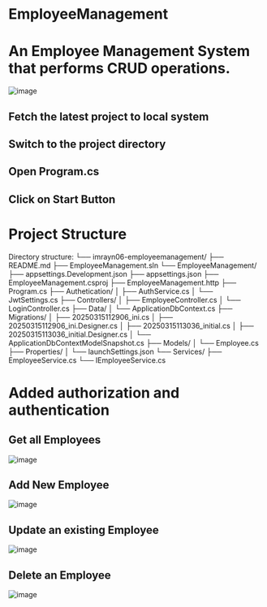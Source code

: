 # EmployeeManagement
# An Employee Management System that performs CRUD operations.

![image](https://github.com/user-attachments/assets/9f396497-cf1b-4e1e-aae1-e77d57ffea82)

## Fetch the latest project to local system
## Switch to the project directory
## Open Program.cs
## Click on Start Button

# Project Structure
Directory structure:
└── imrayn06-employeemanagement/
    ├── README.md
    ├── EmployeeManagement.sln
    └── EmployeeManagement/
        ├── appsettings.Development.json
        ├── appsettings.json
        ├── EmployeeManagement.csproj
        ├── EmployeeManagement.http
        ├── Program.cs
        ├── Authetication/
        │   ├── AuthService.cs
        │   └── JwtSettings.cs
        ├── Controllers/
        │   ├── EmployeeController.cs
        │   └── LoginController.cs
        ├── Data/
        │   └── ApplicationDbContext.cs
        ├── Migrations/
        │   ├── 20250315112906_ini.cs
        │   ├── 20250315112906_ini.Designer.cs
        │   ├── 20250315113036_initial.cs
        │   ├── 20250315113036_initial.Designer.cs
        │   └── ApplicationDbContextModelSnapshot.cs
        ├── Models/
        │   └── Employee.cs
        ├── Properties/
        │   └── launchSettings.json
        └── Services/
            ├── EmployeeService.cs
            └── IEmployeeService.cs


# Added authorization and authentication

## Get all Employees

![image](https://github.com/user-attachments/assets/277e27b6-dfa6-490c-bf7a-29e4fd58ad75)

## Add New Employee

![image](https://github.com/user-attachments/assets/d0985e3e-1b32-400c-9465-478fe930beeb)

## Update an existing Employee

![image](https://github.com/user-attachments/assets/ae6511e0-57d6-44b1-9d4f-e9de58e99ed9)

## Delete an Employee

![image](https://github.com/user-attachments/assets/8d55296e-f8dd-4b98-b316-f1e7721a0bf8)

